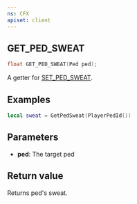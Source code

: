 ```yaml
---
ns: CFX
apiset: client
---
```

## GET_PED_SWEAT

```c
float GET_PED_SWEAT(Ped ped);
```
A getter for [SET_PED_SWEAT](#_0x27B0405F59637D1F).

## Examples

```lua
local sweat = GetPedSweat(PlayerPedId())
```

## Parameters
* **ped**: The target ped

## Return value
Returns ped's sweat.